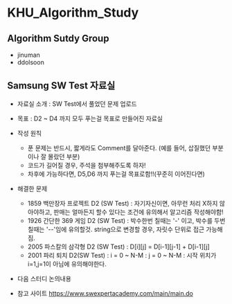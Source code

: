 ﻿# KHU_Algorithm_Study
## Algorithm Sutdy Group
- jinuman
- ddolsoon

## Samsung SW Test 자료실
 
* 자료실 소개 : SW Test에서 풀었던 문제 업로드
* 목표 : D2 ~ D4 까지 모두 푸는걸 목표로 만들어진 자료실 
* 작성 원칙
	* 푼 문제는 반드시, 짧게라도 Comment를 달아준다. (예를 들어, 삽질했던 부분이나 잘 몰랐던 부분)
	* 코드가 길어질 경우, 주석을 첨부해주도록 하자!
	* 차후에 가능하다면, D5,D6 까지 푸는걸 목표로함!!(꾸준히 이어진다면)
* 해결한 문제
	* 1859 백만장자 프로젝트 D2 (SW Test) 
		: 자기자신이면, 아무런 처리 X하지 않아야하고, 판매는 얼마든지 할수 있다는 조건에 유의해서 알고리즘 작성해야함!
	* 1926 간단한 369 게임 D2 (SW Test)
		: 박수한번 칠때는 '-' 이고, 박수를 두번칠때는 '--'임에 유의할것. string으로 변경할 경우, 자릿수 단위로 접근 가능해짐.
	* 2005 파스칼의 삼각형 D2 (SW Test)
		: D[i][j] = D[i-1][j-1] + D[i-1][j]
	* 2001 파리 퇴치 D2(SW Test)
		: i = 0 ~ N-M
		: j = 0 ~ N-M
		: 시작 위치가 i=1,j=1이 아님에 유의해야한다.
* 다음 스터디 논의내용

* 참고 사이트
https://www.swexpertacademy.com/main/main.do
